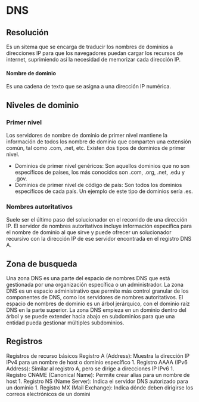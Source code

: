 # DNS
## Resolución
Es un sitema que se encarga de traducir los nombres de dominios a direcciones IP para que los navegadores puedan cargar los recursos de internet, suprimiendo así la necesidad de memorizar cada dirección IP. 

#### Nombre de dominio
Es una cadena de texto que se asigna a una dirección IP numérica.

## Niveles de dominio
### Primer nivel
Los servidores de nombre de dominio de primer nivel mantiene la información de todos los nombre de dominio que comparten una extensión común, tal como .com, .net, etc.
Existen dos tipos de dominios de primer nivel.
- Dominios de primer nivel genéricos: Son aquellos dominios que no son específicos de paises, los más conocidos son .com, .org, .net, .edu y .gov.
- Dominios de primer nivel de código de país: Son todos los dominios específicos de cada país. Un ejemplo de este tipo de dominios sería .es.

### Nombres autoritativos
Suele ser el último paso del solucionador en el recorrido de una dirección IP. El servidor de nombres autoritativos incluye información específica para el nombre de dominio al que sirve y puede ofrecer un solucionador recursivo con la dirección IP de ese servidor encontrada en el registro DNS A.

## Zona de busqueda
Una zona DNS es una parte del espacio de nombres DNS que está gestionada por una organización específica o un administrador. La zona DNS es un espacio administrativo que permite más control granular de los componentes de DNS, como los servidores de nombres autoritativos. El espacio de nombres de dominio es un árbol jerárquico, con el dominio raíz DNS en la parte superior. La zona DNS empieza en un dominio dentro del árbol y se puede extender hacia abajo en subdominios para que una entidad pueda gestionar múltiples subdominios.

## Registros
Registros de recurso básicos
Registro A (Address): Muestra la dirección IP IPv4 para un nombre de host o dominio específico 1.
Registro AAAA (IPv6 Address): Similar al registro A, pero se dirige a direcciones IP IPv6 1.
Registro CNAME (Canonical Name): Permite crear alias para un nombre de host 1.
Registro NS (Name Server): Indica el servidor DNS autorizado para un dominio 1.
Registro MX (Mail Exchange): Indica dónde deben dirigirse los correos electrónicos de un domini
